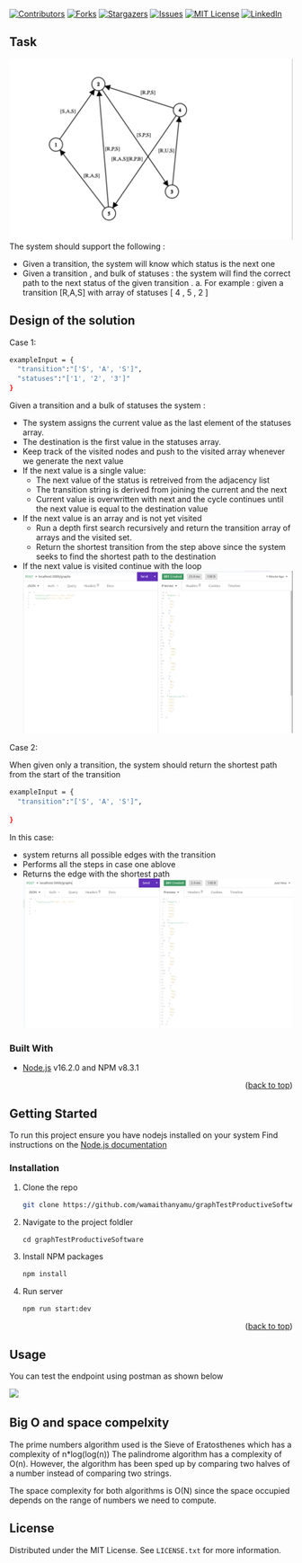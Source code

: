 <div id="top"></div>
<!--
*** Thanks for checking out the graphTestProductiveSoftware. If you have a suggestion
*** that would make this better, please fork the repo and create a pull request
*** or simply open an issue with the tag "enhancement".
*** Don't forget to give the project a star!
*** Thanks again! Now go create something AMAZING! :D
-->



<!-- PROJECT SHIELDS -->
<!--
*** I'm using markdown "reference style" links for readability.
*** Reference links are enclosed in brackets [ ] instead of parentheses ( ).
*** See the bottom of this document for the declaration of the reference variables
*** for contributors-url, forks-url, etc. This is an optional, concise syntax you may use.
*** https://www.markdownguide.org/basic-syntax/#reference-style-links
-->
[![Contributors][contributors-shield]][contributors-url]
[![Forks][forks-shield]][forks-url]
[![Stargazers][stars-shield]][stars-url]
[![Issues][issues-shield]][issues-url]
[![MIT License][license-shield]][license-url]
[![LinkedIn][linkedin-shield]][linkedin-url]


## Task 

![](images/graph.png)
The system should support the following :
- Given a transition, the system will know which status is the next one
- Given a transition , and bulk of statuses : the system will find the correct path to the next status of the given transition .
  a. For example : given a transition [R,A,S] with array of statuses [ 4 , 5 , 2 ]

## Design of the solution

Case 1:

  ```sh
  exampleInput = {
    "transition":"['S', 'A', 'S']",	     
    "statuses":"['1', '2', '3']"	
  }
  ```
Given a transition and a bulk of statuses the system :
  - The system assigns the current value as the last element of the statuses array.
  - The destination is the first value in the statuses array.
  - Keep track of the visited nodes and push to the visited array whenever we generate the next value
  - If the next value is a single value:
    - The next value of the status is retreived from the adjacency list 
    - The transition string is derived from joining the current and the next
    - Current value is overwritten with next and the cycle continues until the next value is equal to the destination value 
  - If the next value is an array and is not yet visited
    - Run a depth first search recursively and return the transition array of arrays and the visited set. 
    - Return the shortest transition from the step above since the system seeks to find the shortest path to the destination
  - If the next value is visited continue with the loop 
![](images/both.png)

Case 2:

 When given only a transition, the system should return the shortest path from the start of the transition
  ```sh
  exampleInput = {
    "transition":"['S', 'A', 'S']",	     

  }
  ```
 In this case:
  - system returns all possible edges with the transition 
  - Performs all the steps in case one ablove
  - Returns the edge with the shortest path
![](images/transitionOnly.png)

### Built With

* [Node.js](https://nodejs.org/) v16.2.0 and NPM v8.3.1

<p align="right">(<a href="#top">back to top</a>)</p>

<!-- GETTING STARTED -->
## Getting Started

To run this project ensure you have nodejs installed on your system Find instructions on the [Node.js documentation](https://nodejs.org/)


### Installation


1. Clone the repo
   ```sh
   git clone https://github.com/wamaithanyamu/graphTestProductiveSoftware.git
   ```
   
2. Navigate to the project foldler
   ```shell
   cd graphTestProductiveSoftware
    ```

2. Install NPM packages
   ```sh
   npm install
   ```
3. Run server
   ```sh
   npm run start:dev
   ```

<p align="right">(<a href="#top">back to top</a>)</p>



<!-- USAGE EXAMPLES -->
## Usage

You can test the endpoint using postman as shown below

   ![](images/success.JPG)

## Big O and space compelxity

The prime numbers algorithm used is the Sieve of Eratosthenes which has a complexity of n*log(log(n))
The palindrome algorithm has a complexity of O(n). However, the algorithm has been  sped up by comparing two halves of a number instead of comparing two strings. 

The space complexity for both algorithms is O(N) since the space occupied depends on the range of numbers we need to compute.


<!-- LICENSE -->
## License

Distributed under the MIT License. See `LICENSE.txt` for more information.


<!-- MARKDOWN LINKS & IMAGES -->
<!-- https://www.markdownguide.org/basic-syntax/#reference-style-links -->
[contributors-shield]: https://img.shields.io/github/contributors/wamaithanyamu/graphTestProductiveSoftware.svg?style=for-the-badge
[contributors-url]: https://github.com/wamaithaNyamu/graphTestProductiveSoftware.git/graphs/contributors
[forks-shield]: https://img.shields.io/github/forks/wamaithanyamu/graphTestProductiveSoftware.svg?style=for-the-badge
[forks-url]: https://github.com/wamaithaNyamu/graphTestProductiveSoftware.git/network/members
[stars-shield]: https://img.shields.io/github/stars/wamaithanyamu/graphTestProductiveSoftware.svg?style=for-the-badge
[stars-url]: https://github.com/wamaithaNyamu/graphTestProductiveSoftware.git/stargazers
[issues-shield]: https://img.shields.io/github/issues/wamaithanyamu/graphTestProductiveSoftware.svg?style=for-the-badge
[issues-url]: https://github.com/wamaithaNyamu/graphTestProductiveSoftware.git/issues
[license-shield]: https://img.shields.io/github/license/wamaithanyamu/graphTestProductiveSoftware.svg?style=for-the-badge
[license-url]: https://github.com/wamaithaNyamu/graphTestProductiveSoftware.git/blob/master/LICENSE.txt
[linkedin-shield]: https://img.shields.io/badge/-LinkedIn-black.svg?style=for-the-badge&logo=linkedin&colorB=555
[linkedin-url]: https://linkedin.com/in/wamaithanyamu
